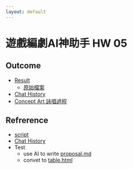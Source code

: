 ```yaml
---
layout: default
---
```


# 遊戲編劇AI神助手 HW 05

## Outcome
* [Result](./hw4.html)
  * [原始檔案](./origin)
* [Chat History](./chat.html)
* [Concept Art 詠唱過程](./Concept%20Art)


## Refrerence
* [script](https://github.com/posetmage/Portfolio/tree/master/Tool/proposal)
* [Chat History](../../Tool/proposal/chat.html)
* Test
  * use AI to write [proposal.md](./fun/proposal)
  * convet to [table.html](./fun/chatgpt.html)